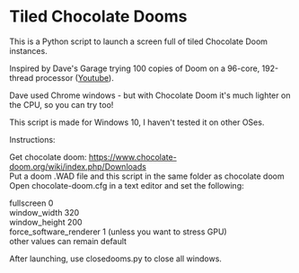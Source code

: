 # Tiled Chocolate Dooms

This is a Python script to launch a screen full of tiled Chocolate Doom instances.

Inspired by Dave's Garage trying 100 copies of Doom on a 96-core, 192-thread processor ([Youtube](https://www.youtube.com/watch?v=Ybw6djC90tw)).

Dave used Chrome windows - but with Chocolate Doom it's much lighter on the CPU, so you can try too!

This script is made for Windows 10, I haven't tested it on other OSes.

Instructions:

Get chocolate doom: https://www.chocolate-doom.org/wiki/index.php/Downloads  
Put a doom .WAD file and this script in the same folder as chocolate doom  
Open chocolate-doom.cfg in a text editor and set the following:

fullscreen                    0  
window_width                  320  
window_height                 200  
force_software_renderer       1     (unless you want to stress GPU)  
other values can remain default

After launching, use closedooms.py to close all windows.
